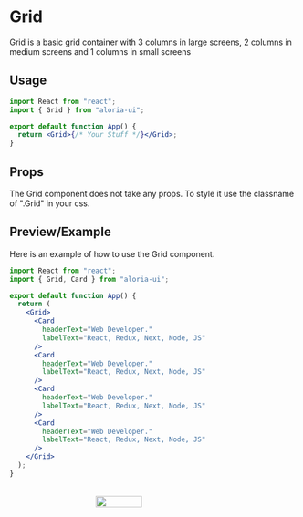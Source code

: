 # Grid

<p>Grid is a basic grid container with 3 columns in large screens, 2 columns in medium screens and 1 columns in small screens</p>

## Usage

```jsx
import React from "react";
import { Grid } from "aloria-ui";

export default function App() {
  return <Grid>{/* Your Stuff */}</Grid>;
}
```

## Props

<p>

The Grid component does not take any props. To style it use the classname of ".Grid" in your css.

</p>

## Preview/Example

<p>Here is an example of how to use the Grid component.</p>

```jsx
import React from "react";
import { Grid, Card } from "aloria-ui";

export default function App() {
  return (
    <Grid>
      <Card
        headerText="Web Developer."
        labelText="React, Redux, Next, Node, JS"
      />
      <Card
        headerText="Web Developer."
        labelText="React, Redux, Next, Node, JS"
      />
      <Card
        headerText="Web Developer."
        labelText="React, Redux, Next, Node, JS"
      />
      <Card
        headerText="Web Developer."
        labelText="React, Redux, Next, Node, JS"
      />
    </Grid>
  );
}
```

<br/>

<div style="display: flex; justify-content: center;" >
<img src="../../media/gridImage.png" width="40%" />
</div>
